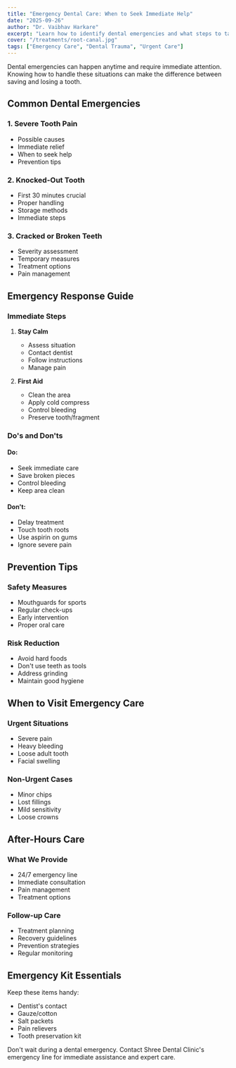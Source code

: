 ```yaml
---
title: "Emergency Dental Care: When to Seek Immediate Help"
date: "2025-09-26"
author: "Dr. Vaibhav Harkare"
excerpt: "Learn how to identify dental emergencies and what steps to take for immediate care and relief."
cover: "/treatments/root-canal.jpg"
tags: ["Emergency Care", "Dental Trauma", "Urgent Care"]
---
```


Dental emergencies can happen anytime and require immediate attention. Knowing how to handle these situations can make the difference between saving and losing a tooth.

## Common Dental Emergencies

### 1. Severe Tooth Pain
- Possible causes
- Immediate relief
- When to seek help
- Prevention tips

### 2. Knocked-Out Tooth
- First 30 minutes crucial
- Proper handling
- Storage methods
- Immediate steps

### 3. Cracked or Broken Teeth
- Severity assessment
- Temporary measures
- Treatment options
- Pain management

## Emergency Response Guide

### Immediate Steps
1. **Stay Calm**
   - Assess situation
   - Contact dentist
   - Follow instructions
   - Manage pain

2. **First Aid**
   - Clean the area
   - Apply cold compress
   - Control bleeding
   - Preserve tooth/fragment

### Do's and Don'ts

#### Do:
- Seek immediate care
- Save broken pieces
- Control bleeding
- Keep area clean

#### Don't:
- Delay treatment
- Touch tooth roots
- Use aspirin on gums
- Ignore severe pain

## Prevention Tips

### Safety Measures
- Mouthguards for sports
- Regular check-ups
- Early intervention
- Proper oral care

### Risk Reduction
- Avoid hard foods
- Don't use teeth as tools
- Address grinding
- Maintain good hygiene

## When to Visit Emergency Care

### Urgent Situations
- Severe pain
- Heavy bleeding
- Loose adult tooth
- Facial swelling

### Non-Urgent Cases
- Minor chips
- Lost fillings
- Mild sensitivity
- Loose crowns

## After-Hours Care

### What We Provide
- 24/7 emergency line
- Immediate consultation
- Pain management
- Treatment options

### Follow-up Care
- Treatment planning
- Recovery guidelines
- Prevention strategies
- Regular monitoring

## Emergency Kit Essentials

Keep these items handy:
- Dentist's contact
- Gauze/cotton
- Salt packets
- Pain relievers
- Tooth preservation kit

Don't wait during a dental emergency. Contact Shree Dental Clinic's emergency line for immediate assistance and expert care.
